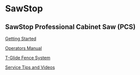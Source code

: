 # SawStop

## SawStop Professional Cabinet Saw \(PCS\)

[Getting Started](https://www.sawstop.com/images/uploads/manuals/Getting_Started_With_SawStop_Cast_Iron.pdf)

[Operators Manual](https://www.sawstop.com/images/uploads/manuals/Manual_PCS_300_2.pdf)

[T-Glide Fence System](https://www.sawstop.com/images/uploads/manuals/Manual_PCS_TGP2.pdf)

[Service Tips and Videos](https://www.sawstop.com/support/service-tips/all-videos)

